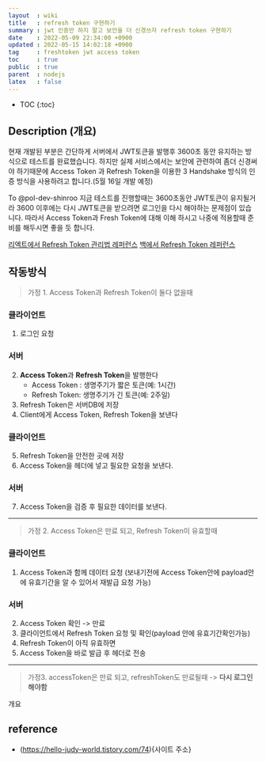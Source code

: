 ```yaml
---
layout  : wiki
title   : refresh token 구현하기
summary : jwt 인증만 하지 말고 보안을 더 신경쓰자 refresh token 구현하기
date    : 2022-05-09 22:34:00 +0900
updated : 2022-05-15 14:02:18 +0900
tag     : freshtoken jwt access token
toc     : true
public  : true
parent  : nodejs 
latex   : false
---
```

* TOC
{:toc}

## Description (개요)

현재 개발된 부분은 간단하게 서버에서 JWT토큰을 발행후 3600초 동안 유지하는 방식으로 테스트를 완료했습니다.
하지만 실제 서비스에서는 보안에 관련하여 좀더 신경써야 하기때문에 Access Token 과 Refresh Token을 이용한 3 Handshake 방식의 인증 방식을 사용하려고 합니다.(5월 16일 개발 예정)

To @pol-dev-shinroo
 지금 테스트를 진행할때는 3600초동안 JWT토큰이 유지될거라 3600 이후에는 다시 JWT토큰을 받으려면 로그인을 다시 해야하는 문제점이 있습니다.
따라서 Access Token과 Fresh Token에 대해 이해 하시고 나중에 적용할때 준비를 해두시면 좋을 듯 합니다.

[리엑트에서 Refresh Token 관리법 레퍼런스](https://slog.website/post/10) 
[백에서 Refresh Token 레퍼런스](https://velog.io/@kingth/%EC%84%9C%EB%B2%84-%EC%9D%B8%EC%A6%9D-%EB%B0%A9%EC%8B%9D%EC%84%B8%EC%85%98%EC%BF%A0%ED%82%A4-%ED%86%A0%ED%81%B0)

작동방식
----------------------
> 가정 1. Access Token과 Refresh Token이 둘다 없을때
### **클라이언트**
1. 로그인 요청
### **서버**
2. **Access Token**과 **Refresh Token**을 발행한다
      - Access Token : 생명주기가 짧은 토큰(예: 1시간)
      - Refresh Token: 생명주기가 긴 토큰(예: 2주일)
  3. Refresh Token은 서버DB에 저장
  4. Client에게 Access Token, Refresh Token을 보낸다
  ### **클라이언트**
  5. Refresh Token을 안전한 곳에 저장
  6. Access Token을 헤더에 넣고 필요한 요청을 보낸다.
  ### **서버**
  7. Access Token을 검증 후 필요한 데이터를 보낸다.

------------------------

> 가정 2. Access Token은 만료 되고, Refresh Token이 유효할때 

###   **클라이언트** 
1. Access Token과 함께 데이터 요청
(보내기전에 Access Token안에 payload안에 유효기간을 알 수 있어서 재발급 요청 가능)

 ###  **서버**
2. Access Token 확인 -> 만료 
3. 클라이언트에서 Refresh Token 요청 및 확인(payload 안에 유효기간확인가능)
4. Refresh Token이 아직 유효하면
5. Access Token을 바로 발급 후 헤더로 전송
  


-------------------------------
> 가정3. accessToken은 만료 되고, refreshToken도 만료될때 
 -> **다시 로그인해야함**

 개요  




## reference
- (https://hello-judy-world.tistory.com/74){사이트 주소}
